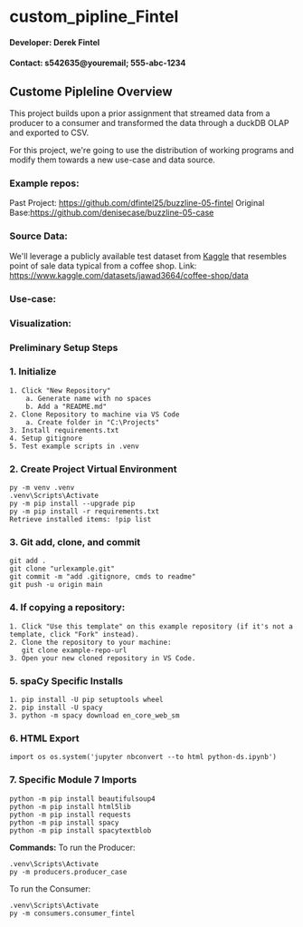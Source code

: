 # custom_pipline_Fintel
#### Developer: Derek Fintel
#### Contact: s542635@youremail; 555-abc-1234

## Custome Pipleline Overview
This project builds upon a prior assignment that streamed data from a producer to a consumer and transformed the data through a duckDB OLAP and exported to CSV. 

For this project, we're going to use the distribution of working programs and modify them towards a new use-case and data source. 

### Example repos:
Past Project: https://github.com/dfintel25/buzzline-05-fintel
Original Base:https://github.com/denisecase/buzzline-05-case

### Source Data:
We'll leverage a publicly available test dataset from [Kaggle](https://www.kaggle.com/) that resembles point of sale data typical from a coffee shop. 
Link: https://www.kaggle.com/datasets/jawad3664/coffee-shop/data

### Use-case:


### Visualization:


### Preliminary Setup Steps
### 1. Initialize
```
1. Click "New Repository"
    a. Generate name with no spaces
    b. Add a "README.md"
2. Clone Repository to machine via VS Code
    a. Create folder in "C:\Projects"
3. Install requirements.txt
4. Setup gitignore
5. Test example scripts in .venv
```
### 2. Create Project Virtual Environment
```
py -m venv .venv
.venv\Scripts\Activate
py -m pip install --upgrade pip 
py -m pip install -r requirements.txt
Retrieve installed items: !pip list
```
### 3. Git add, clone, and commit
```
git add .
git clone "urlexample.git"
git commit -m "add .gitignore, cmds to readme"
git push -u origin main
```
### 4. If copying a repository:
```
1. Click "Use this template" on this example repository (if it's not a template, click "Fork" instead).
2. Clone the repository to your machine:
   git clone example-repo-url
3. Open your new cloned repository in VS Code.
```
### 5. spaCy Specific Installs
```
1. pip install -U pip setuptools wheel
2. pip install -U spacy
3. python -m spacy download en_core_web_sm
```
### 6. HTML Export
```
import os os.system('jupyter nbconvert --to html python-ds.ipynb')
```
### 7. Specific Module 7 Imports
```
python -m pip install beautifulsoup4
python -m pip install html5lib
python -m pip install requests
python -m pip install spacy
python -m pip install spacytextblob

```
**Commands:**
To run the Producer:
```shell
.venv\Scripts\Activate
py -m producers.producer_case
```

To run the Consumer:
```shell
.venv\Scripts\Activate
py -m consumers.consumer_fintel
```